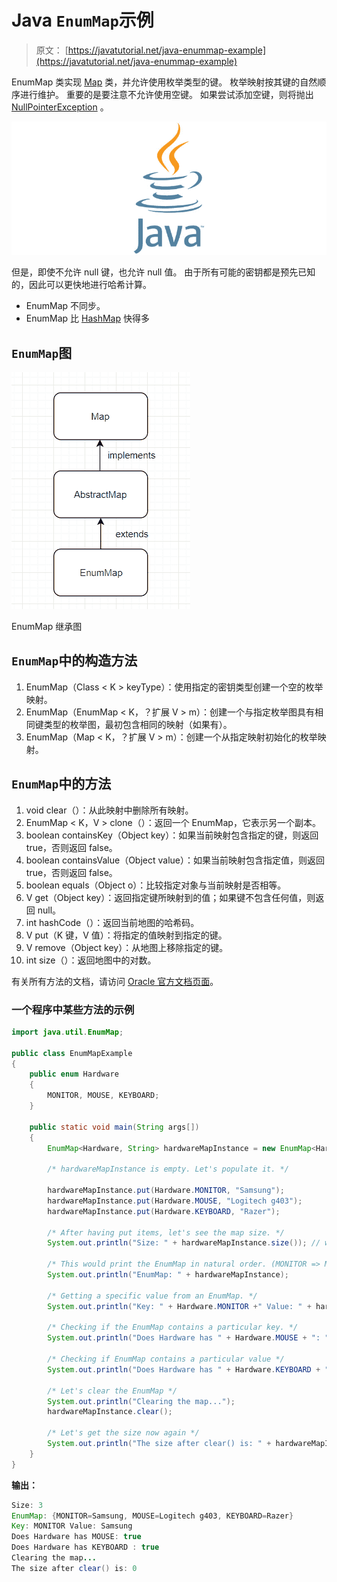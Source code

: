 # Java `EnumMap`示例

> 原文： [https://javatutorial.net/java-enummap-example](https://javatutorial.net/java-enummap-example)

EnumMap 类实现 [Map](https://docs.oracle.com/javase/7/docs/api/java/util/Map.html) 类，并允许使用枚举类型的键。 枚举映射按其键的自然顺序进行维护。 重要的是要注意不允许使用空键。 如果尝试添加空键，则将抛出 [NullPointerException](https://docs.oracle.com/javase/7/docs/api/java/lang/NullPointerException.html) 。

![java-featured-image](img/e0db051dedc1179e7424b6d998a6a772.jpg)

但是，即使不允许 null 键，也允许 null 值。 由于所有可能的密钥都是预先已知的，因此可以更快地进行哈希计算。

*   EnumMap 不同步。
*   EnumMap 比 [HashMap](https://javatutorial.net/java-hashmap-example) 快得多

## `EnumMap`图

![EnumMap Inheritance diagram](img/e63bca435be3bbe175a8aa31a6645aad.jpg)

EnumMap 继承图

## `EnumMap`中的构造方法

1.  EnumMap（Class &lt; K &gt; keyType）：使用指定的密钥类型创建一个空的枚举映射。
2.  EnumMap（EnumMap &lt; K，？扩展 V &gt; m）：创建一个与指定枚举图具有相同键类型的枚举图，最初包含相同的映射（如果有）。
3.  EnumMap（Map &lt; K，？扩展 V &gt; m）：创建一个从指定映射初始化的枚举映射。

## `EnumMap`中的方法

1.  void clear（）：从此映射中删除所有映射。
2.  EnumMap &lt; K，V &gt; clone（）：返回一个 EnumMap，它表示另一个副本。
3.  boolean containsKey（Object key）：如果当前映射包含指定的键，则返回 true，否则返回 false。
4.  boolean containsValue（Object value）：如果当前映射包含指定值，则返回 true，否则返回 false。
5.  boolean equals（Object o）：比较指定对象与当前映射是否相等。
6.  V get（Object key）：返回指定键所映射到的值；如果键不包含任何值，则返回 null。
7.  int hashCode（）：返回当前地图的哈希码。
8.  V put（K 键，V 值）：将指定的值映射到指定的键。
9.  V remove（Object key）：从地图上移除指定的键。
10.  int size（）：返回地图中的对数。

有关所有方法的文档，请访问 [Oracle 官方文档页面](https://docs.oracle.com/javase/7/docs/api/java/util/EnumMap.html)。

### 一个程序中某些方法的示例

```java
import java.util.EnumMap; 

public class EnumMapExample
{ 
    public enum Hardware 
    { 
        MONITOR, MOUSE, KEYBOARD;
    } 

    public static void main(String args[])  
    {     
        EnumMap<Hardware, String> hardwareMapInstance = new EnumMap<Hardware, String>(Hardware.class); 

        /* hardwareMapInstance is empty. Let's populate it. */

        hardwareMapInstance.put(Hardware.MONITOR, "Samsung"); 
        hardwareMapInstance.put(Hardware.MOUSE, "Logitech g403"); 
        hardwareMapInstance.put(Hardware.KEYBOARD, "Razer"); 

        /* After having put items, let's see the map size. */
        System.out.println("Size: " + hardwareMapInstance.size()); // we could use .size() to loop through an enummap

        /* This would print the EnumMap in natural order. (MONITOR => MOUSE => KEYBOARD) */
        System.out.println("EnumMap: " + hardwareMapInstance); 

        /* Getting a specific value from an EnumMap. */
        System.out.println("Key: " + Hardware.MONITOR +" Value: " + hardwareMapInstance.get(Hardware.MONITOR)); 

        /* Checking if the EnumMap contains a particular key. */
        System.out.println("Does Hardware has " + Hardware.MOUSE + ": " + hardwareMapInstance.containsKey(Hardware.MOUSE)); 

        /* Checking if EnumMap contains a particular value */
        System.out.println("Does Hardware has " + Hardware.KEYBOARD + " : " + hardwareMapInstance.containsValue("Razer")); 

        /* Let's clear the EnumMap */
        System.out.println("Clearing the map...");
        hardwareMapInstance.clear();

        /* Let's get the size now again */
        System.out.println("The size after clear() is: " + hardwareMapInstance.size());
    } 
}
```

**输出：**

```java
Size: 3
EnumMap: {MONITOR=Samsung, MOUSE=Logitech g403, KEYBOARD=Razer}
Key: MONITOR Value: Samsung
Does Hardware has MOUSE: true
Does Hardware has KEYBOARD : true
Clearing the map...
The size after clear() is: 0
```